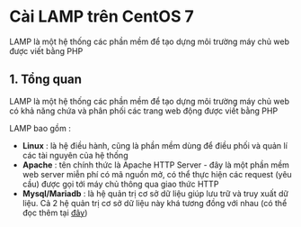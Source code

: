 # Cài LAMP trên CentOS 7
LAMP là một hệ thống các phần mềm để tạo dựng môi trường máy chủ web được viết bằng PHP

## 1. Tổng quan
LAMP là một hệ thống các phần mềm để tạo dựng môi trường máy chủ web có khả năng chứa và phân phối các trang web động được viết bằng PHP

LAMP bao gồm :
 * **Linux** : là hệ điều hành, cũng là phần mềm dùng để điều phối và quản lí các tài nguyên của hệ thống
 * **Apache** : tên chính thức là Apache HTTP Server - đây là một phần mềm web server miễn phí có mã nguồn mở, có thể thực hiện các request (yêu cầu) được gọi tới máy chủ thông qua giao thức HTTP
 * **Mysql/Mariadb** : là hệ quản trị cơ sở dữ liệu giúp lưu trữ và truy xuất dữ liệu. Cả 2 hệ quản trị cơ sở dữ liệu này khá tương đồng với nhau (có thể đọc thêm tại [đây](https://www.eversql.com/mariadb-vs-mysql/))